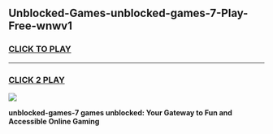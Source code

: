 
## Unblocked-Games-unblocked-games-7-Play-Free-wnwv1
<h3>
<a href="https://premium76.site?title=unblocked-games-7&ref=17A">CLICK TO PLAY</a></h3>
<hr>

<h3>
<a href="https://premium76.site?title=unblocked-games-7&ref=17A">CLICK 2 PLAY</a>
  
</h3>

<a href="https://premium76.site?title=unblocked-games-7&ref=17A"><img src="https://clearcache.store/games.png"></a>


**unblocked-games-7 games unblocked: Your Gateway to Fun and Accessible Online Gaming**

